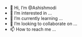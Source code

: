 - 👋 Hi, I’m @Ashishmodi
- 👀 I’m interested in ...
- 🌱 I’m currently learning ...
- 💞️ I’m looking to collaborate on ...
- 📫 How to reach me ...

<!---
Ashishmidi/Ashishmidi is a ✨ special ✨ repository because its `README.md` (this file) appears on your GitHub profile.
You can click the Preview link to take a look at your changes.
--->
